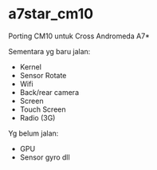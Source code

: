 a7star_cm10
===========

Porting CM10 untuk Cross Andromeda A7*

Sementara yg baru jalan:
- Kernel
- Sensor Rotate
- Wifi
- Back/rear camera
- Screen 
- Touch Screen
- Radio (3G)

Yg belum jalan:
- GPU
- Sensor gyro dll
